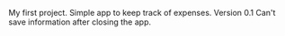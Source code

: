 My first project. Simple app to keep track of expenses.
Version 0.1
Can't save information after closing the app.
